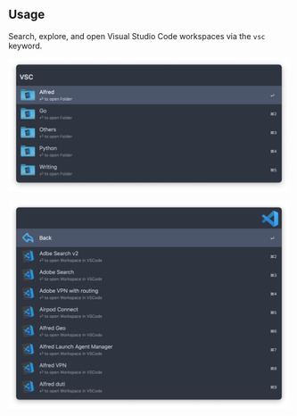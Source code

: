 ## Usage

Search, explore, and open Visual Studio Code workspaces via the `vsc` keyword.

![Alfred search for vsc](images/vsc.png)

![Alfred listing VSCode workspaces](images/back.png)
